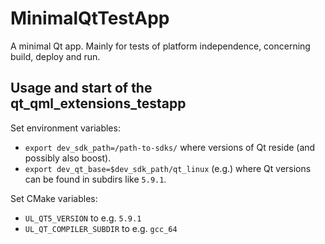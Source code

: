 # MinimalQtTestApp

A minimal Qt app. Mainly for tests of platform
independence, concerning build, deploy and run.

## Usage and start of the qt_qml_extensions_testapp

Set environment variables:
* `export dev_sdk_path=/path-to-sdks/` where versions of Qt reside
  (and possibly also boost).
* `export dev_qt_base=$dev_sdk_path/qt_linux` (e.g.) where Qt versions
  can be found in subdirs like `5.9.1`.

Set CMake variables:
* `UL_QT5_VERSION` to e.g. `5.9.1`
* `UL_QT_COMPILER_SUBDIR` to e.g. `gcc_64`
